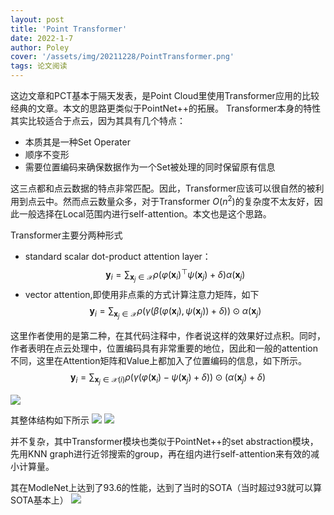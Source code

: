 ```yaml
---
layout: post
title: 'Point Transformer'
date: 2022-1-7
author: Poley
cover: '/assets/img/20211228/PointTransformer.png'
tags: 论文阅读
---
```


这边文章和PCT基本于隔天发表，是Point Cloud里使用Transformer应用的比较经典的文章。本文的思路更类似于PointNet++的拓展。
Transformer本身的特性其实比较适合于点云，因为其具有几个特点：
+ 本质其是一种Set Operater
+ 顺序不变形
+ 需要位置编码来确保数据作为一个Set被处理的同时保留原有信息
  
这三点都和点云数据的特点非常匹配。因此，Transformer应该可以很自然的被利用到点云中。然而点云数量众多，对于Transformer $O(n^2)$的复杂度不太友好，因此一般选择在Local范围内进行self-attention。本文也是这个思路。

Transformer主要分两种形式
+ standard scalar dot-product attention layer：
$$
\begin{equation}
\mathbf{y}_{i}=\sum_{\mathbf{x}_{j} \in \mathcal{X}} \rho\left(\varphi\left(\mathbf{x}_{i}\right)^{\top} \psi\left(\mathbf{x}_{j}\right)+\delta\right) \alpha\left(\mathbf{x}_{j}\right)
\end{equation}
$$
+ vector attention,即使用非点乘的方式计算注意力矩阵，如下
$$
\begin{equation}
\mathbf{y}_{i}=\sum_{\mathbf{x}_{j} \in \mathcal{X}} \rho\left(\gamma\left(\beta\left(\varphi\left(\mathbf{x}_{i}\right), \psi\left(\mathbf{x}_{j}\right)\right)+\delta\right)\right) \odot \alpha\left(\mathbf{x}_{j}\right)
\end{equation}
$$

这里作者使用的是第二种，在其代码注释中，作者说这样的效果好过点积。同时，作者表明在点云处理中，位置编码具有非常重要的地位，因此和一般的attention不同，这里在Attention矩阵和Value上都加入了位置编码的信息，如下所示。
$$
\begin{equation}
\mathbf{y}_{i}=\sum_{\mathbf{x}_{j} \in \mathcal{X}(i)} \rho\left(\gamma\left(\varphi\left(\mathbf{x}_{i}\right)-\psi\left(\mathbf{x}_{j}\right)+\delta\right)\right) \odot\left(\alpha\left(\mathbf{x}_{j}\right)+\delta\right)
\end{equation}
$$

![](/assets/img/20211228/PointTransformerF2.png)

其整体结构如下所示
![](/assets/img/20211228/PointTransformerF3.png)
![](/assets/img/20211228/PointTransformerF4.png)

并不复杂，其中Transformer模块也类似于PointNet++的set abstraction模块，先用KNN graph进行近邻搜索的group，再在组内进行self-attention来有效的减小计算量。

其在ModleNet上达到了93.6的性能，达到了当时的SOTA（当时超过93就可以算SOTA基本上）
![](/assets/img/20211228/PointTransformerT3.png)
